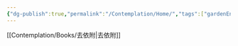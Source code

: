 ```yaml
---
{"dg-publish":true,"permalink":"/Contemplation/Home/","tags":["gardenEntry"]}
---
```


[[Contemplation/Books/去依附\|去依附]]